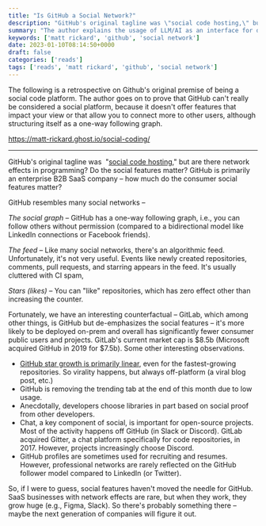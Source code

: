 ```yaml
---
title: "Is GitHub a Social Network?"
description: "GitHub's original tagline was \"social code hosting,\" but are there network effects in programming? Do the social features matter? GitHub is primarily an enterprise B2B SaaS company..."
summary: "The author explains the usage of LLM/AI as an interface for developers and customers consuption. It provides real examples on these interfaces integration."
keywords: ['matt rickard', 'github', 'social network']
date: 2023-01-10T08:14:50+0000
draft: false
categories: ['reads']
tags: ['reads', 'matt rickard', 'github', 'social network']
---
```


The following is a retrospective on Github's original premise of being a social code platform. The author goes on to prove that GitHub can't really be considered a social platform, because it doesn't offer features that impact your view or that allow you to connect more to other users, although structuring itself as a one-way following graph.

https://matt-rickard.ghost.io/social-coding/

---

GitHub's original tagline was  "[social code hosting](https://web.archive.org/web/20081111061111/http://github.com/)," but are there network effects in programming? Do the social features matter? GitHub is primarily an enterprise B2B SaaS company – how much do the consumer social features matter?

GitHub resembles many social networks –

_The social graph_ – GitHub has a one-way following graph, i.e., you can follow others without permission (compared to a bidirectional model like LinkedIn connections or Facebook friends).

_The feed_ – Like many social networks, there's an algorithmic feed. Unfortunately, it's not very useful. Events like newly created repositories, comments, pull requests, and starring appears in the feed. It's usually cluttered with CI spam,

_Stars (likes) –_ You can "like" repositories, which has zero effect other than increasing the counter.

Fortunately, we have an interesting counterfactual – GitLab, which among other things, is GitHub but de-emphasizes the social features – it's more likely to be deployed on-prem and overall has significantly fewer consumer public users and projects. GitLab's current market cap is $8.5b (Microsoft acquired GitHub in 2019 for $7.5b). Some other interesting observations.

*   [GitHub star growth is primarily linear](https://matt-rickard.com/linear-github-star-growth), even for the fastest-growing repositories. So virality happens, but always off-platform (a viral blog post, etc.)
*   GitHub is removing the trending tab at the end of this month due to low usage.
*   Anecdotally, developers choose libraries in part based on social proof from other developers.
*   Chat, a key component of social, is important for open-source projects. Most of the activity happens off GitHub (in Slack or Discord). GitLab acquired Gitter, a chat platform specifically for code repositories, in 2017. However, projects increasingly choose Discord.
*   GitHub profiles are sometimes used for recruiting and resumes. However, professional networks are rarely reflected on the GitHub follower model compared to LinkedIn (or Twitter).

So, if I were to guess, social features haven't moved the needle for GitHub. SaaS businesses with network effects are rare, but when they work, they grow huge (e.g., Figma, Slack). So there's probably something there – maybe the next generation of companies will figure it out.
